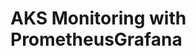 # AKS Monitoring with PrometheusGrafana                                                                                                                                                                                                                                                                                                                     
